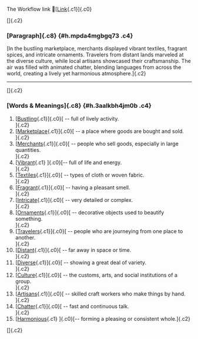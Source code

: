 The Workflow link
👏[[Link](https://www.google.com/url?q=http://www.google.com&sa=D&source=editors&ust=1761146689909975&usg=AOvVaw07UN-V-skGOOa5HjOGRak-){.c1}]{.c0}

[]{.c2}

### [Paragraph]{.c8} {#h.mpda4mgbgq73 .c4}

[In the bustling marketplace, merchants displayed vibrant textiles,
fragrant spices, and intricate ornaments. Travelers from distant lands
marveled at the diverse culture, while local artisans showcased their
craftsmanship. The air was filled with animated chatter, blending
languages from across the world, creating a lively yet harmonious
atmosphere.]{.c2}

------------------------------------------------------------------------

[]{.c2}

### [Words & Meanings]{.c8} {#h.3aalkbh4jm0b .c4}

1.  [[Bustling](https://www.google.com/url?q=http://www.google.com&sa=D&source=editors&ust=1761146689911729&usg=AOvVaw0Mk6eZ8d6l6T9FTq5SQR01){.c1}]{.c0}[ --
    full of lively activity.\
    ]{.c2}
2.  [[Marketplace](https://www.google.com/url?q=http://www.google.com&sa=D&source=editors&ust=1761146689912077&usg=AOvVaw0bvFmTOrZVHbgKjWne8D1Q){.c1}]{.c0}[ --
    a place where goods are bought and sold.\
    ]{.c2}
3.  [[Merchants](https://www.google.com/url?q=http://www.google.com&sa=D&source=editors&ust=1761146689912371&usg=AOvVaw1F7ymHvV8MC7r7u2-yEX5V){.c1}]{.c0}[ --
    people who sell goods, especially in large quantities.\
    ]{.c2}
4.  [[Vibrant](https://www.google.com/url?q=http://www.google.com&sa=D&source=editors&ust=1761146689912769&usg=AOvVaw2IzTugPmfZJiAE1fIAxAL3){.c1}
    ]{.c0}[-- full of life and energy.\
    ]{.c2}
5.  [[Textiles](https://www.google.com/url?q=http://www.google.com&sa=D&source=editors&ust=1761146689913009&usg=AOvVaw0fqi27OH3baYDqFg2NEsiV){.c1}]{.c0}[ --
    types of cloth or woven fabric.\
    ]{.c2}
6.  [[Fragrant](https://www.google.com/url?q=http://www.google.com&sa=D&source=editors&ust=1761146689913285&usg=AOvVaw1Na6Ji9uhf4j7SHKLuwoja){.c1}]{.c0}[ --
    having a pleasant smell.\
    ]{.c2}
7.  [[Intricate](https://www.google.com/url?q=http://www.google.com&sa=D&source=editors&ust=1761146689913645&usg=AOvVaw3xAl8JycRC590HM8hspWe3){.c1}]{.c0}[ --
    very detailed or complex.\
    ]{.c2}
8.  [[Ornaments](https://www.google.com/url?q=http://www.google.com&sa=D&source=editors&ust=1761146689913898&usg=AOvVaw3l4vNqvaO3yfhakuAlNsiS){.c1}]{.c0}[ --
    decorative objects used to beautify something.\
    ]{.c2}
9.  [[Travelers](https://www.google.com/url?q=http://www.google.com&sa=D&source=editors&ust=1761146689914185&usg=AOvVaw1NPevC4AO8zwVyz6reQwJN){.c1}]{.c0}[ --
    people who are journeying from one place to another.\
    ]{.c2}
10. [[Distant](https://www.google.com/url?q=http://www.google.com&sa=D&source=editors&ust=1761146689914430&usg=AOvVaw2Q9UQjZF_sOP-96vzVbzpE){.c1}]{.c0}[ --
    far away in space or time.\
    ]{.c2}
11. [[Diverse](https://www.google.com/url?q=http://www.google.com&sa=D&source=editors&ust=1761146689914699&usg=AOvVaw1ZDsSENtgZy5MXWV7HaaL8){.c1}]{.c0}[ --
    showing a great deal of variety.\
    ]{.c2}
12. [[Culture](https://www.google.com/url?q=http://www.google.com&sa=D&source=editors&ust=1761146689914989&usg=AOvVaw1qrpAzN1yze38kvXM4pNCC){.c1}]{.c0}[ --
    the customs, arts, and social institutions of a group.\
    ]{.c2}
13. [[Artisans](https://www.google.com/url?q=http://www.google.com&sa=D&source=editors&ust=1761146689915358&usg=AOvVaw2jvgXKXGxvyie9I_HZitTD){.c1}]{.c0}[ --
    skilled craft workers who make things by hand.\
    ]{.c2}
14. [[Chatter](https://www.google.com/url?q=http://www.google.com&sa=D&source=editors&ust=1761146689915739&usg=AOvVaw2w61rqsr0FMwFWptw5aaYK){.c1}]{.c0}[ --
    fast and continuous talk.\
    ]{.c2}
15. [[Harmonious](https://www.google.com/url?q=http://www.google.com&sa=D&source=editors&ust=1761146689916046&usg=AOvVaw1MCHrSUGliTu1n8ExUEvjm){.c1}
    ]{.c0}[-- forming a pleasing or consistent whole.]{.c2}

[]{.c2}
